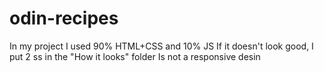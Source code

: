 # odin-recipes
In my project I used 90% HTML+CSS and 10% JS
If it doesn't look good, I put 2 ss in the "How it looks" folder 
Is not a responsive desin